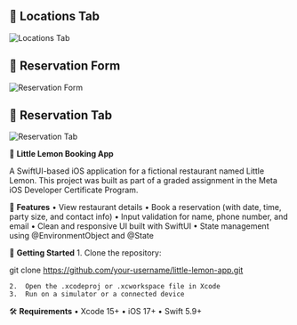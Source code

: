 ## 📍 Locations Tab
![Locations Tab](https://github.com/user-attachments/assets/1da4f605-374d-4e25-92a5-3a15dd443493)

## 📝 Reservation Form
![Reservation Form](https://github.com/user-attachments/assets/64c80758-f02b-46ff-a1c3-ab23b21f964f)

## 📅 Reservation Tab
![Reservation Tab](https://github.com/user-attachments/assets/8d0ddd8c-a6f9-4739-ba6a-727205c7a55c)


🍋 **Little Lemon Booking App**

A SwiftUI-based iOS application for a fictional restaurant named Little Lemon.
This project was built as part of a graded assignment in the Meta iOS Developer Certificate Program.

📱 **Features**
	•	View restaurant details
	•	Book a reservation (with date, time, party size, and contact info)
	•	Input validation for name, phone number, and email
	•	Clean and responsive UI built with SwiftUI
	•	State management using @EnvironmentObject and @State

🚀 **Getting Started**
	1.	Clone the repository:

git clone https://github.com/your-username/little-lemon-app.git


	2.	Open the .xcodeproj or .xcworkspace file in Xcode
	3.	Run on a simulator or a connected device

🛠️ **Requirements**
	•	Xcode 15+
	•	iOS 17+
	•	Swift 5.9+
